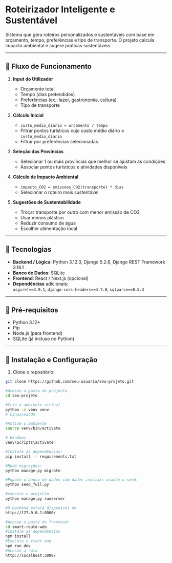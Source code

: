 # Roteirizador Inteligente e Sustentável

Sistema que gera roteiros personalizados e sustentáveis com base em orçamento, tempo, preferências e tipo de transporte. O projeto calcula impacto ambiental e sugere práticas sustentáveis.

---

## 🔹 Fluxo de Funcionamento

1. **Input do Utilizador**
   - Orçamento total
   - Tempo (dias pretendidos)
   - Preferências (ex.: lazer, gastronomia, cultura)
   - Tipo de transporte

2. **Cálculo Inicial**
   - `custo_medio_diario = orcamento / tempo`
   - Filtrar pontos turísticos cujo custo médio diário ≤ `custo_medio_diario`
   - Filtrar por preferências selecionadas

3. **Seleção das Províncias**
   - Selecionar 1 ou mais províncias que melhor se ajustam às condições
   - Associar pontos turísticos e atividades disponíveis

4. **Cálculo de Impacto Ambiental**
   - `impacto_CO2 = emissoes_CO2(transporte) * dias`
   - Selecionar o roteiro mais sustentável

5. **Sugestões de Sustentabilidade**
   - Trocar transporte por outro com menor emissão de CO2
   - Usar menos plástico
   - Reduzir consumo de água
   - Escolher alimentação local

---

## 🔹 Tecnologias

- **Backend / Lógica**: Python 3.12.3, Django 5.2.6, Django REST Framework 3.16.1
- **Banco de Dados**: SQLite
- **Frontend**: React / Next.js (opcional)
- **Dependências** adicionais:  
  `asgiref==3.9.1`, `django-cors-headers==4.7.0`, `sqlparse==0.5.3`

---

## 🔹 Pré-requisitos

- Python 3.12+
- Pip
- Node.js (para frontend)
- SQLite (já incluso no Python)

---

## 🔹 Instalação e Configuração

1. Clone o repositório:

```bash
git clone https://github.com/seu-usuario/seu-projeto.git

#Acesse a pasta do projecto
cd seu-projeto

#Crie o ambiente virtual
python -m venv venv
# Linux/macOS

#Active o ambiente
source venv/bin/activate

# Windows
venv\Scripts\activate

#Instale as dependências:
pip install -r requirements.txt

#Rode migrações:
python manage.py migrate

#Popule o banco de dados com dados iniciais usando o seed:
python seed_full.py

#execute o projecto 
python manage.py runserver

#O backend estará disponível em
http://127.0.0.1:8000/

#Acesse a pasta do frontend:
cd smart-route-web
#Instale as dependencias
npm install
#Execute o front-end
npm run dev
#Acesse a rota 
http://localhost:3000/
